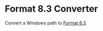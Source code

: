 # Format 8.3 Converter

Convert a Windows path to [Format 8.3](https://en.wikipedia.org/wiki/8.3_filename).

